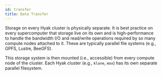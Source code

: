 ```yaml
---
id: transfer
title: Data Transfer
---
```


Storage on every Hyak cluster is physically separate. It is best practice on every supercomputer that storage live on its own and is high-performance to handle the bandwidth I/O and read/write operations required by so many compute nodes attached to it. These are typically parallel file systems (e.g., GPFS, Lustre, BeeGFS).

This storage system is then mounted (i.e., accessible) from every compute node of the cluster. Each Hyak cluster (e.g., `klone`, `mox`) has its own separate parallel filesystem.
